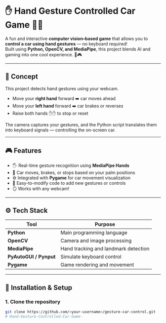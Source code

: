 # ✋ Hand Gesture Controlled Car Game 🚗💨

A fun and interactive **computer vision–based game** that allows you to **control a car using hand gestures** — no keyboard required!  
Built using **Python, OpenCV, and MediaPipe**, this project blends AI and gaming into one cool experience. 🧠🎮

---

## 🧠 Concept

This project detects hand gestures using your webcam.  
- Move your **right hand** forward ➡️ car moves ahead  
- Move your **left hand** forward ➡️ car brakes or reverses  
- Raise both hands ✋✋ to stop or reset  

The camera captures your gestures, and the Python script translates them into keyboard signals — controlling the on-screen car.

---

## 🎮 Features

- 🖐️ Real-time gesture recognition using **MediaPipe Hands**
- 🚗 Car moves, brakes, or stops based on your palm positions
- ⚙️ Integrated with **Pygame** for car movement visualization
- 🧩 Easy-to-modify code to add new gestures or controls
- 🪞 Works with any webcam!

---

## ⚙️ Tech Stack

| Tool | Purpose |
|------|----------|
| **Python** | Main programming language |
| **OpenCV** | Camera and image processing |
| **MediaPipe** | Hand tracking and landmark detection |
| **PyAutoGUI / Pynput** | Simulate keyboard control |
| **Pygame** | Game rendering and movement |

---

## 🧩 Installation & Setup

### 1. Clone the repository
```bash
git clone https://github.com/<your-username>/gesture-car-control.git
# Hand-Gesture-Controlled-Car-Game-
